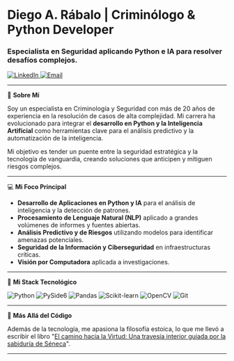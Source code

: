 # Diego A. Rábalo | Criminólogo & Python Developer

### Especialista en Seguridad aplicando Python e IA para resolver desafíos complejos.

<p align="left">
  <a href="https://www.linkedin.com/in/rabalo" target="_blank">
    <img src="https://img.shields.io/badge/LinkedIn-0A66C2?style=for-the-badge&logo=linkedin&logoColor=white" alt="LinkedIn"/>
  </a>
  <a href="mailto:diego_rabalo@hotmail.com">
    <img src="https://img.shields.io/badge/Email-0078D4?style=for-the-badge&logo=microsoft-outlook&logoColor=white" alt="Email"/>
  </a>
</p>

---

🔭 **Sobre Mí**

Soy un especialista en Criminología y Seguridad con más de 20 años de experiencia en la resolución de casos de alta complejidad. Mi carrera ha evolucionado para integrar el **desarrollo en Python y la Inteligencia Artificial** como herramientas clave para el análisis predictivo y la automatización de la inteligencia.

Mi objetivo es tender un puente entre la seguridad estratégica y la tecnología de vanguardia, creando soluciones que anticipen y mitiguen riesgos complejos.

---

💻 **Mi Foco Principal**

-   **Desarrollo de Aplicaciones en Python y IA** para el análisis de inteligencia y la detección de patrones.
-   **Procesamiento de Lenguaje Natural (NLP)** aplicado a grandes volúmenes de informes y fuentes abiertas.
-   **Análisis Predictivo y de Riesgos** utilizando modelos para identificar amenazas potenciales.
-   **Seguridad de la Información y Ciberseguridad** en infraestructuras críticas.
-   **Visión por Computadora** aplicada a investigaciones.

---

🚀 **Mi Stack Tecnológico**

<p align="left">
  <img src="https://img.shields.io/badge/Python-3776AB?style=for-the-badge&logo=python&logoColor=white" alt="Python"/>
  <img src="https://img.shields.io/badge/PySide6-2A82DA?style=for-the-badge&logo=qt&logoColor=white" alt="PySide6"/>
  <img src="https://img.shields.io/badge/Pandas-150458?style=for-the-badge&logo=pandas&logoColor=white" alt="Pandas"/>
  <img src="https://img.shields.io/badge/scikit--learn-F7931E?style=for-the-badge&logo=scikit-learn&logoColor=white" alt="Scikit-learn"/>
  <img src="https://img.shields.io/badge/OpenCV-5C3EE8?style=for-the-badge&logo=opencv&logoColor=white" alt="OpenCV"/>
  <img src="https://img.shields.io/badge/Git-F05032?style=for-the-badge&logo=git&logoColor=white" alt="Git"/>
</p>

---

📖 **Más Allá del Código**

Además de la tecnología, me apasiona la filosofía estoica, lo que me llevó a escribir el libro "[El camino hacia la Virtud: Una travesía interior guiada por la sabiduría de Séneca](https://www.amazon.com/dp/B0CX177Y7H)".

---

